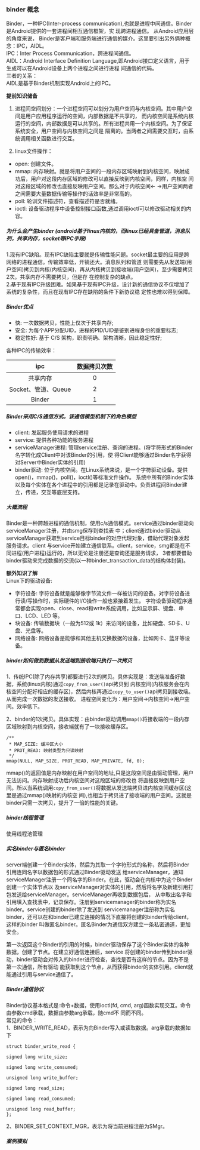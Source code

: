### binder 概念  

Binder，一种IPC(Inter-process communication),也就是进程中间通信。Binder是Android提供的一套进程间相互通信框架，实
现跨进程通信。
从Android应用层的角度来说， Binder是客户端和服务端进行通信的媒介。这里要引出另外俩种概念：IPC，AIDL。    
IPC：Inter Process Communication，跨进程间通信。  
AIDL：Android Interface Definition Language,即Android接口定义语言，用于生成可以在Android设备上两个进程之间进行进程
间通信的代码。  
三者的关系：   
AIDL是基于Binder机制实现Android上的IPC。

<b>提前知识储备</b>  
1. 进程间空间划分：一个进程空间可以划分为用户空间与内核空间。其中用户空间是用户应用程序运行的空间，内部数据是不共享的，
而内核空间是系统内核运行的空间，内部数据是可以共享的。所有进程共用一个内核空间。为了保证系统安全，用户空间与内核空间之间是
隔离的。当两者之间需要交互时，由系统调用相关函数进行交互。

2. linux文件操作：
* open: 创建文件。
* mmap: 内存映射。就是将用户空间的一段内存区域映射到内核空间，映射成功后，用户对这段内存区域的修改可以直接反映到内核空间，同样，内核空
间对这段区域的修改也直接反映用户空间。那么对于内核空间<- ->用户空间两者之间需要大量数据传输等操作的话效率是非常高的。
* poll: 轮训文件描述符，查看描述符是否就绪。
* ioctl: 设备驱动程序中设备控制接口函数,通过调用ioctl可以修改驱动相关的内容。


##### 为什么会产生binder (android基于linux内核的，而linux已经具备管道，消息队列，共享内存，socket等IPC手段)
1.现有IPC缺陷。现有IPC缺陷主要就是传输性能问题。socket最主要的应用是跨网络的进程通信。传输效率低，开销还大。消息队列和管道
则需要先从发送端(用户空间)拷贝到内核(内核空间)，再从内核拷贝到接收端(用户空间)，至少需要拷贝2次。共享内存不需要拷贝，但是存
在控制复杂的缺点。  
2.基于现有IPC升级困难。如果基于现有IPC升级，设计新的通信协议不仅增加了系统的复杂性，而且在现有IPC存在缺陷的条件下新协议稳
定性也难以得到保障。   

##### Binder优点 
* 快:  一次数据拷贝，性能上仅次于共享内存;
* 安全:  为每个APP分配UID，进程的PID/UID是鉴别进程身份的重要标志;
* 稳定性好:  基于 C/S 架构，职责明确、架构清晰，因此稳定性好;

各种IPC的传输效率：  

ipc | 数据拷贝次数 |
:---: | :---:
共享内存 | 0  |
Socket、管道、Queue | 2|
Binder | 1  |

##### Binder采用C/S通信方式。该通信模型机制下的角色模型
* client: 发起服务使用请求的进程
* service: 提供各种功能的服务进程
* serviceManager进程: 管理service注册、查询的进程。(将字符形式的Binder名字转化成Client中对该Binder的引用，使
得Client能够通过Binder名字获得对Server中Binder实体的引用)
* binder驱动: 位于内核空间。在Linux系统来说，是一个字符驱动设备。提供open()，mmap()，poll()，ioctl()等标准文件操作。
系统中所有的Binder实体以及每个实体在各个进程中的引用都是记录在驱动中。负责进程间Binder建立，传递，交互等底层支持。

##### 大概流程
Binder是一种跨越进程的通信机制，使用c/s通信模式。service通过binder驱动向serviceManager注册，并由smg保存到查找表
中；client通过binder驱动从serviceManager获取到service目标binder的对应代理对象，借助代理对象发起服务请求。client
与service开始建立通信联系。client，service，smg都是在不同进程(用户进程)运行的，所以无论是注册还是查询还是服务请求，
3者都要借助binder驱动来完成数据的交流(以一种binder_transaction_data的结构体封装)。


<b>额外知识了解</b>   
 Linux下的驱动设备:
 * 字符设备: 字符设备就是能够像字节流文件一样被访问的设备。对字符设备进行读/写操作时，实际硬件的I/O操作一般也紧接着发生。
 字符设备驱动程序通常都会实现open、close、read和write系统调用，比如显示屏、键盘、串口、LCD、LED 等。 
 * 块设备: 传输数据块（一般为512或 1k）来访问的设备，比如硬盘、SD卡、U盘、光盘等。
 * 网络设备: 网络设备是能够和其他主机交换数据的设备，比如网卡、蓝牙等设备。


##### binder如何做到数据从发送端到接收端只执行一次拷贝   
1、传统IPC(除了内存共享)都要进行2次的拷贝。具体实现是：发送端准备好数据，系统(linux内核)通过`copy_from_user()`api拷贝到
内核空间(内核服务会在内核空间分配好相应的缓存区)，然后内核再通过`copy_to_user()`api拷贝到接收端。从而完成一次数据的发送接收。
进程空间变化为：用户空间->内核空间->用户空间。效率低下。   

2、binder的1次拷贝。具体实现：由binder驱动调用`mmap()`将接收端的一段内存区域映射到内核空间，接收端就有了一块接收缓存区。
```
/** 
 * MAP_SIZE: 缓冲区大小
 * PROT_READ: 映射类型为只读映射
 */
mmap(NULL, MAP_SIZE, PROT_READ, MAP_PRIVATE, fd, 0); 
```
mmap()的返回值是内存映射在用户空间的地址,只是这段空间是由驱动管理，用户无法访问。内存映射成功后内核空间对这段区域的修改也
将直接反映到用户空间。所以当系统调用`copy_from_user()`将数据从发送端拷贝进内核空间缓存区(这里是通过mmap()映射的内核空
间),也相当于拷贝进了接收端的用户空间。这就是binder只需一次拷贝，提升了一倍的性能的关键。

##### binder线程管理
使用线程池管理


##### 实名binder与匿名binder 
server端创建一个Binder实体，然后为其取一个字符形式的名称，然后将Binder引用连同名字以数据包的形式通过Binder驱动发送
给serviceManager，通知serviceManager注册一个同名字的Binder。在此，驱动会在内核中为这个Binder创建一个实体节点以
及serviceManager对实体的引用，然后将名字及新建引用打包发送给serviceManager。serviceManager再收到数据包后，
从中取出名字和引用填入查找表中，记录保存。注册到servicemanager的binder称为实名binder。service创建的binder除了发送到
servicemanager注册称为实名binder，还可以在和binder已建立连接的情况下直接将创建的binder传给client，这样的binder
叫做匿名binder。匿名Binder为通信双方建立一条私密通道，更加安全。

第一次返回这个Binder的引用的时候，binder驱动保存了这个Binder实体的各种数据，创建了节点。在建立好通信连接后，service
将创建的binder传到binder驱动，binder驱动会对传入的binder进行检查，查找是否有这样的节点。因为不是第一次通信，所有驱动
能获取到这个节点，从而获得binder的实体引用。client就能通过引用与service通信了。


##### Binder通信协议
Binder协议基本格式是:命令+数据，使用ioctl(fd, cmd, arg)函数实现交互。命令由参数cmd承载，数据由参数arg承载，随cmd不
同而不同。  
常见的命令：   
1、BINDER_WRITE_READ，表示为向Binder写入或读取数据。arg承载的数据如下

```
struct binder_write_read {

signed long write_size;

signed long write_consumed;

unsigned long write_buffer;

signed long read_size;

signed long read_consumed;

unsigned long read_buffer;
};
```
2、BINDER_SET_CONTEXT_MGR，表示为将当前进程注册为SMgr。   


##### 案例模拟

